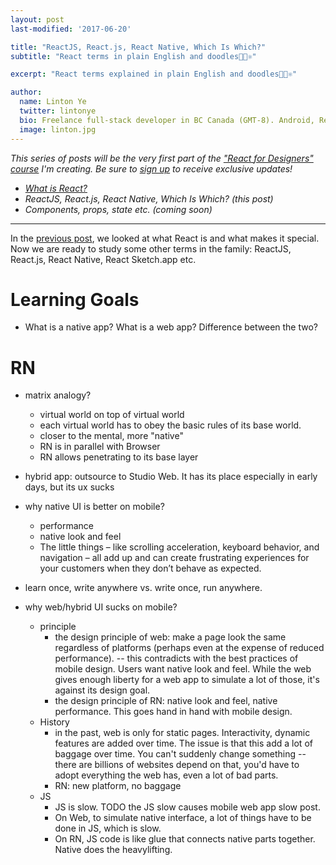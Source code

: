 ```yaml
---
layout: post
last-modified: '2017-06-20'

title: "ReactJS, React.js, React Native, Which Is Which?"
subtitle: "React terms in plain English and doodles🌴🎄⚛"

excerpt: "React terms explained in plain English and doodles🌴🎄⚛"

author:
  name: Linton Ye
  twitter: lintonye
  bio: Freelance full-stack developer in BC Canada (GMT-8). Android, React Native, Node.js, MongoDB, PostgreSQL. <a href="mailto:linton@jimulabs.com">Contact me.</a>
  image: linton.jpg
---
```


_This series of posts will be the very first part of the ["React for Designers" course](http://learnreact.design) I'm creating. Be sure to [sign up](http://learnreact.design) to receive exclusive updates!_

- _[What is React?](TODO)_
- _ReactJS, React.js, React Native, Which Is Which? (this post)_
- _Components, props, state etc. (coming soon)_

---

In the [previous post](TODO), we looked at what React is and what makes it special. Now we are ready to study some other terms in the family: ReactJS, React.js, React Native, React Sketch.app etc.

<a name="learning-goals">

# Learning Goals
- What is a native app? What is a web app? Difference between the two?

# RN
- matrix analogy?
  - virtual world on top of virtual world
  - each virtual world has to obey the basic rules of its base world.
  - closer to the mental, more "native"
  - RN is in parallel with Browser
  - RN allows penetrating to its base layer

- hybrid app: outsource to Studio Web. It has its place especially in early days, but its ux sucks

- why native UI is better on mobile?
  - performance
  - native look and feel
  - The little things – like scrolling acceleration, keyboard behavior, and navigation – all add up and can create frustrating experiences for your customers when they don’t behave as expected.

- learn once, write anywhere vs. write once, run anywhere.

- why web/hybrid UI sucks on mobile?
  - principle
    - the design principle of web: make a page look the same regardless of platforms (perhaps even at the expense of reduced performance). -- this contradicts with the best practices of mobile design. Users want native look and feel. While the web gives enough liberty for a web app to simulate a lot of those, it's against its design goal.
    - the design principle of RN: native look and feel, native performance. This goes hand in hand with mobile design.
  - History
    - in the past, web is only for static pages. Interactivity, dynamic features are added over time. The issue is that this add a lot of baggage over time. You can't suddenly change something -- there are billions of websites depend on that, you'd have to adopt everything the web has, even a lot of bad parts.
    - RN: new platform, no baggage
  - JS
    - JS is slow. TODO the JS slow causes mobile web app slow post.
    - On Web, to simulate native interface, a lot of things have to be done in JS, which is slow.
    - On RN, JS code is like glue that connects native parts together. Native does the heavylifting.

  <a name="endofpost">
